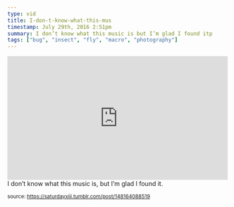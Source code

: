 ```yaml
---
type: vid
title: I-don-t-know-what-this-mus
timestamp: July 29th, 2016 2:51pm
summary: I don’t know what this music is but I’m glad I found itp 
tags: ["bug", "insect", "fly", "macro", "photography"]
---
```

<iframe width="500" height="281"  id="youtube_iframe" src="https://www.youtube.com/embed/G1vLIfLtD60?feature=oembed&amp;enablejsapi=1&amp;origin=http://safe.txmblr.com&amp;wmode=opaque" frameborder="0" allow="accelerometer; autoplay; clipboard-write; encrypted-media; gyroscope; picture-in-picture" allowfullscreen></iframe>                    
                                            <div class="caption">
I don’t know what this music is, but I’m glad I found it.
 
                                                    
<small>source: https://saturdayxiii.tumblr.com/post/148164088519</small>
